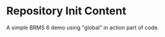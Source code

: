 Repository Init Content
=======================

A simple BRMS 6 demo using "global" in action part of code.

